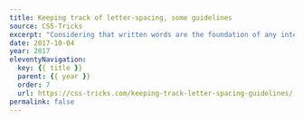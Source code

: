 ```yaml
---
title: Keeping track of letter-spacing, some guidelines
source: CSS-Tricks
excerpt: "Considering that written words are the foundation of any interface, it makes sense to give your website's typography first-class treatment"
date: 2017-10-04
year: 2017
eleventyNavigation:
  key: {{ title }}
  parent: {{ year }}
  order: 7
  url: https://css-tricks.com/keeping-track-letter-spacing-guidelines/
permalink: false
---
```

